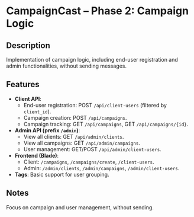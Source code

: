 # CampaignCast – Phase 2: Campaign Logic

## Description
Implementation of campaign logic, including end-user registration and admin functionalities, without sending messages.

## Features
- **Client API**:
    - End-user registration: POST `/api/client-users` (filtered by `client_id`).
    - Campaign creation: POST `/api/campaigns`.
    - Campaign tracking: GET `/api/campaigns`, GET `/api/campaigns/{id}`.
- **Admin API (prefix `/admin`)**:
    - View all clients: GET `/api/admin/clients`.
    - View all campaigns: GET `/api/admin/campaigns`.
    - User management: GET/POST `/api/admin/client-users`.
- **Frontend (Blade)**:
    - Client: `/campaigns`, `/campaigns/create`, `/client-users`.
    - Admin: `/admin/clients`, `/admin/campaigns`, `/admin/client-users`.
- **Tags**: Basic support for user grouping.

## Notes
Focus on campaign and user management, without sending.
